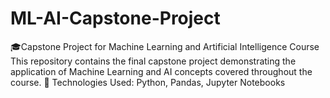 # ML-AI-Capstone-Project
🎓Capstone Project for Machine Learning and Artificial Intelligence Course
  This repository contains the final capstone project demonstrating the application of Machine Learning and AI concepts covered throughout the course. 
📌 Technologies Used: Python,  Pandas, Jupyter Notebooks
